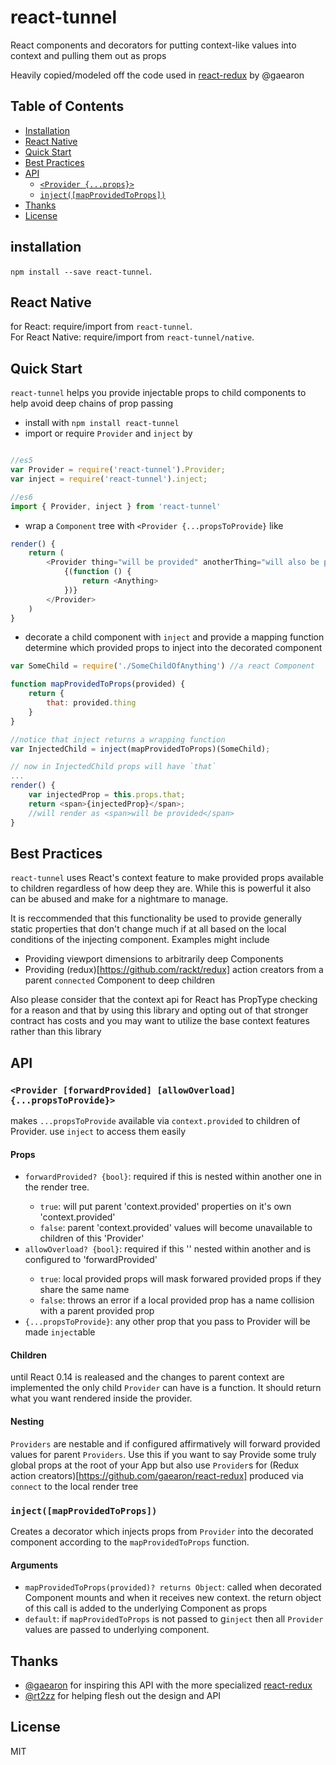 # react-tunnel
React components and decorators for putting context-like values into context and pulling them out as props

Heavily copied/modeled off the code used in [react-redux](https://github.com/gaearon/react-redux/) by @gaearon 

## Table of Contents

- [Installation](#installation)
- [React Native](#react-native)
- [Quick Start](#quick-start)
- [Best Practices](#bestpractices)
- [API](#api)
  - [`<Provider {...props}>`](#provider-forwardprovided-allowoverload-propstoprovide)
  - [`inject([mapProvidedToProps])`](#injectmapprovidedtoprops)
- [Thanks](#thanks)
- [License](#license)

## installation

`npm install --save react-tunnel`.  

## React Native

for React: require/import from `react-tunnel`.  
For React Native: require/import from `react-tunnel/native`.

## Quick Start

`react-tunnel` helps you provide injectable props to child components to help avoid deep chains of prop passing

- install with `npm install react-tunnel`
- import or require `Provider` and `inject` by
```js

//es5
var Provider = require('react-tunnel').Provider;
var inject = require('react-tunnel').inject;

//es6
import { Provider, inject } from 'react-tunnel'

```

- wrap a `Component` tree with `<Provider {...propsToProvide}` like
```js
render() {
    return (
        <Provider thing="will be provided" anotherThing="will also be provided">
            {(function () {
                return <Anything>
            })}
        </Provider>
    )
}
```

- decorate a child component with `inject` and provide a mapping function determine which provided props to inject into the decorated component
```js
var SomeChild = require('./SomeChildOfAnything') //a react Component

function mapProvidedToProps(provided) {
    return {
        that: provided.thing
    }
}

//notice that inject returns a wrapping function
var InjectedChild = inject(mapProvidedToProps)(SomeChild); 

// now in InjectedChild props will have `that`
...
render() {
    var injectedProp = this.props.that;
    return <span>{injectedProp}</span>;
    //will render as <span>will be provided</span>
}
```

## Best Practices

`react-tunnel` uses React's context feature to make provided props available to children regardless of how deep they are. While this is powerful it also can be abused and make for a nightmare to manage.

It is reccommended that this functionality be used to provide generally static properties that don't change much if at all based on the local conditions of the injecting component. Examples might include

- Providing viewport dimensions to arbitrarily deep Components
- Providing (redux)[https://github.com/rackt/redux] action creators from a parent `connected` Component to deep children

Also please consider that the context api for React has PropType checking for a reason and that by using this library and opting out of that stronger contract has costs and you may want to utilize the base context features rather than this library

## API

### `<Provider [forwardProvided] [allowOverload] {...propsToProvide}>`

makes `...propsToProvide` available via `context.provided` to children of Provider. use `inject` to access them easily

#### Props

- `forwardProvided? {bool}`: required if this <Provider> is nested within another one in the render tree.
  - `true`: will put parent 'context.provided' properties on it's own 'context.provided'
  - `false`: parent 'context.provided' values will become unavailable to children of this 'Provider'
- `allowOverload? {bool}`: required if this '<Provider>' nested within another and is configured to 'forwardProvided'
  - `true`: local provided props will mask forwared provided props if they share the same name
  - `false`: throws an error if a local provided prop has a name collision with a parent provided prop
- `{...propsToProvide}`: any other prop that you pass to Provider will be made `inject`able

#### Children

until React 0.14 is realeased and the changes to parent context are implemented the only child `Provider` can have is a function. It should return what you want rendered inside the provider.

#### Nesting

`Providers` are nestable and if configured affirmatively will forward provided values for parent `Providers`. Use this if you want to say Provide some truly global props at the root of your App but also use `Provider`s for (Redux action creators)[https://github.com/gaearon/react-redux] produced via `connect` to the local render tree

### `inject([mapProvidedToProps])`

Creates a decorator which injects props from `Provider` into the decorated component according to the `mapProvidedToProps` function. 

#### Arguments

- `mapProvidedToProps(provided)? returns Object`: called when decorated Component mounts and when it receives new context. the return object of this call is added to the underlying Component as props
- `default`: if `mapProvidedToProps` is not passed to g`inject` then all `Provider` values are passed to underlying component.


## Thanks
- [@gaearon](https://github.com/gaearon) for inspiring this API with the more specialized [react-redux](https://github.com/gaearon/react-redux)
- [@rt2zz](https://www.github.com/rt2zz) for helping flesh out the design and API

## License

MIT



